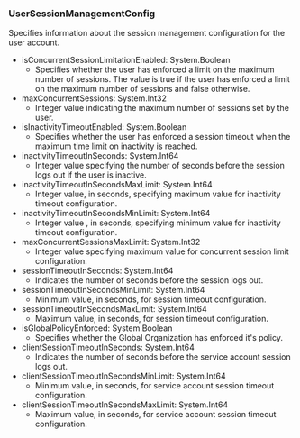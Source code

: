 ### UserSessionManagementConfig
Specifies information about the session management configuration for the user account.

- isConcurrentSessionLimitationEnabled: System.Boolean
  - Specifies whether the user has enforced a limit on the maximum number of sessions. The value is true if the user has enforced a limit on the maximum number of sessions and false otherwise.
- maxConcurrentSessions: System.Int32
  - Integer value indicating the maximum number of sessions set by the user.
- isInactivityTimeoutEnabled: System.Boolean
  - Specifies whether the user has enforced a session timeout when the maximum time limit on inactivity is reached.
- inactivityTimeoutInSeconds: System.Int64
  - Integer value specifying the number of seconds before the session logs out if the user is inactive.
- inactivityTimeoutInSecondsMaxLimit: System.Int64
  - Integer value, in seconds, specifying maximum value for inactivity timeout configuration.
- inactivityTimeoutInSecondsMinLimit: System.Int64
  - Integer value , in seconds, specifying minimum value for inactivity timeout configuration.
- maxConcurrentSessionsMaxLimit: System.Int32
  - Integer value specifying maximum value for concurrent session limit configuration.
- sessionTimeoutInSeconds: System.Int64
  - Indicates the number of seconds before the session logs out.
- sessionTimeoutInSecondsMinLimit: System.Int64
  - Minimum value, in seconds, for session timeout configuration.
- sessionTimeoutInSecondsMaxLimit: System.Int64
  - Maximum value, in seconds, for session timeout configuration.
- isGlobalPolicyEnforced: System.Boolean
  - Specifies whether the Global Organization has enforced it's policy.
- clientSessionTimeoutInSeconds: System.Int64
  - Indicates the number of seconds before the service account session logs out.
- clientSessionTimeoutInSecondsMinLimit: System.Int64
  - Minimum value, in seconds, for service account session timeout configuration.
- clientSessionTimeoutInSecondsMaxLimit: System.Int64
  - Maximum value, in seconds, for service account session timeout configuration.
